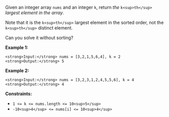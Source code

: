 Given an integer array `nums` and an integer `k`, return _the_ `k<sup>th</sup>` _largest element in the array_.

Note that it is the `k<sup>th</sup>` largest element in the sorted order, not the `k<sup>th</sup>` distinct element.

Can you solve it without sorting?

**Example 1:**

```
<strong>Input:</strong> nums = [3,2,1,5,6,4], k = 2
<strong>Output:</strong> 5
```

**Example 2:**

```
<strong>Input:</strong> nums = [3,2,3,1,2,4,5,5,6], k = 4
<strong>Output:</strong> 4
```

**Constraints:**

-   `1 <= k <= nums.length <= 10<sup>5</sup>`
-   `-10<sup>4</sup> <= nums[i] <= 10<sup>4</sup>`